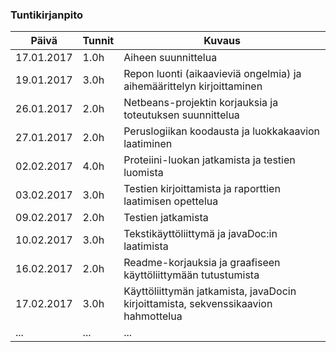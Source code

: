 ### Tuntikirjanpito
Päivä | Tunnit | Kuvaus
--------------- | ----- | ------
17.01.2017 | 1.0h | Aiheen suunnittelua
19.01.2017 | 3.0h | Repon luonti (aikaavieviä ongelmia) ja aihemäärittelyn kirjoittaminen
26.01.2017 | 2.0h | Netbeans-projektin korjauksia ja toteutuksen suunnittelua
27.01.2017 | 2.0h | Peruslogiikan koodausta ja luokkakaavion laatiminen
02.02.2017 | 4.0h | Proteiini-luokan jatkamista ja testien luomista
03.02.2017 | 3.0h | Testien kirjoittamista ja raporttien laatimisen opettelua
09.02.2017 | 2.0h | Testien jatkamista
10.02.2017 | 3.0h | Tekstikäyttöliittymä ja javaDoc:in laatimista
16.02.2017 | 2.0h | Readme-korjauksia ja graafiseen käyttöliittymään tutustumista
17.02.2017 | 3.0h | Käyttöliittymän jatkamista, javaDocin kirjoittamista, sekvenssikaavion hahmottelua
... | ... | ...
